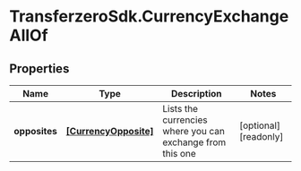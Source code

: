 # TransferzeroSdk.CurrencyExchangeAllOf

## Properties

Name | Type | Description | Notes
------------ | ------------- | ------------- | -------------
**opposites** | [**[CurrencyOpposite]**](CurrencyOpposite.md) | Lists the currencies where you can exchange from this one | [optional] [readonly] 


